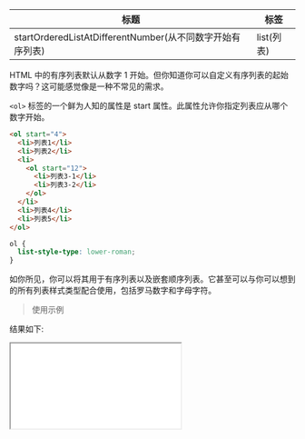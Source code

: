 | 标题                           | 标签       |
| ------------------------------ | ---------- |
| startOrderedListAtDifferentNumber(从不同数字开始有序列表) | list(列表) |

HTML 中的有序列表默认从数字 1 开始。但你知道你可以自定义有序列表的起始数字吗？这可能感觉像是一种不常见的需求。

`<ol>` 标签的一个鲜为人知的属性是 start 属性。此属性允许你指定列表应从哪个数字开始。

```html
<ol start="4">
  <li>列表1</li>
  <li>列表2</li>
  <li>
    <ol start="12">
      <li>列表3-1</li>
      <li>列表3-2</li>
    </ol>
  </li>
  <li>列表4</li>
  <li>列表5</li>
</ol>
```

```css
ol {
  list-style-type: lower-roman;
}
```

如你所见，你可以将其用于有序列表以及嵌套顺序列表。它甚至可以与你可以想到的所有列表样式类型配合使用，包括罗马数字和字母字符。

> 使用示例

<div class="code-editor" data-url="codes/html/html/start-ordered-list-at-different-number.html" data-language="html"></div>

结果如下:

<iframe src="codes/html/html/start-ordered-list-at-different-number.html"></iframe>